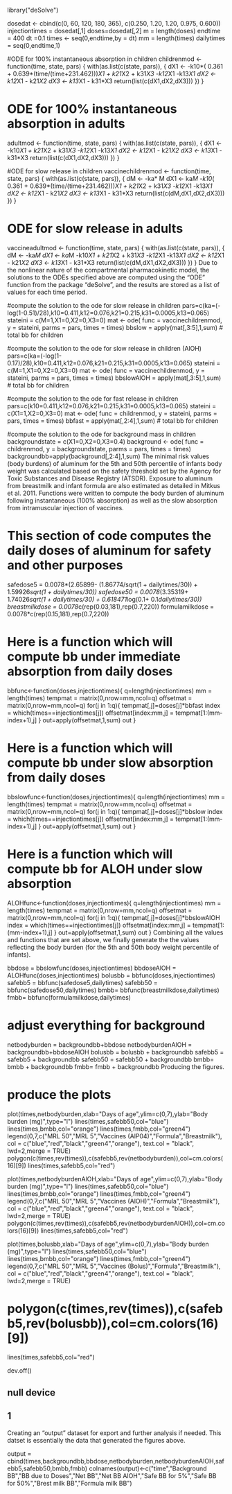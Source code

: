 library("deSolve")

dosedat <- cbind(c(0, 60, 120, 180, 365), c(0.250, 1.20, 1.20, 0.975, 0.600))
injectiontimes = dosedat[,1]
doses=dosedat[,2]
m = length(doses)
endtime = 400
dt =0.1
times <- seq(0,endtime,by = dt)
mm = length(times)
dailytimes = seq(0,endtime,1)


#ODE for 100% instantaneous absorption in children
childrenmod <- function(time, state, pars) {
with(as.list(c(state, pars)), {
dX1 <- -k10*( 0.361 + 0.639*(time/(time+231.462)))*X1 + k21*X2 + k31*X3 -k12*X1 -k13*X1
dX2 <- k12*X1 - k21*X2
dX3 <- k13*X1 - k31*X3
return(list(c(dX1,dX2,dX3)))
})
}


# ODE for 100% instantaneous absorption in adults
adultmod <- function(time, state, pars) {
with(as.list(c(state, pars)), {
dX1 <- -k10*X1 + k21*X2 + k31*X3 -k12*X1 -k13*X1
dX2 <- k12*X1 - k21*X2
dX3 <- k13*X1 - k31*X3
return(list(c(dX1,dX2,dX3)))
})
}


#ODE for slow release in children
vaccinechildrenmod <- function(time, state, pars) {
with(as.list(c(state, pars)), {
dM <- -ka* M 
dX1 <- ka*M -k10*( 0.361 + 0.639*(time/(time+231.462)))*X1 + k21*X2 + k31*X3 -k12*X1 -k13*X1
dX2 <- k12*X1 - k21*X2
dX3 <- k13*X1 - k31*X3
return(list(c(dM,dX1,dX2,dX3)))
})
}


# ODE for slow release in adults
vaccineadultmod <- function(time, state, pars) {
with(as.list(c(state, pars)), {
dM <- -ka*M
dX1 <- ka*M -k10*X1 + k21*X2 + k31*X3 -k12*X1 -k13*X1
dX2 <- k12*X1 - k21*X2
dX3 <- k13*X1 - k31*X3
return(list(c(dM,dX1,dX2,dX3)))
})
}
Due to the nonlinear nature of the compartmental pharmacokinetic model, the solutions to the ODEs specified above are computed using the “ODE” function from the package “deSolve”, and the results are stored as a list of values for each time period.

#compute the solution to the ode for slow release in children
pars=c(ka=(-log(1-0.51)/28),k10=0.411,k12=0.076,k21=0.215,k31=0.0005,k13=0.065)
stateini = c(M=1,X1=0,X2=0,X3=0)
mat <- ode( func = vaccinechildrenmod, y = stateini, parms = pars, times = times)
bbslow = apply(mat[,3:5],1,sum) # total bb for children


#compute the solution to the ode for slow release in children (AlOH)
pars=c(ka=(-log(1-0.17)/28),k10=0.411,k12=0.076,k21=0.215,k31=0.0005,k13=0.065)
stateini = c(M=1,X1=0,X2=0,X3=0)
mat <- ode( func = vaccinechildrenmod, y = stateini, parms = pars, times = times)
bbslowAlOH = apply(mat[,3:5],1,sum) # total bb for children


#compute the solution to the ode for fast release in children
pars=c(k10=0.411,k12=0.076,k21=0.215,k31=0.0005,k13=0.065)
stateini = c(X1=1,X2=0,X3=0)
mat <- ode( func = childrenmod, y = stateini, parms = pars, times = times)
bbfast = apply(mat[,2:4],1,sum) # total bb for children


#compute the solution to the ode for background mass in children
backgroundstate = c(X1=0,X2=0,X3=0.4)
background <- ode( func = childrenmod, y = backgroundstate, parms = pars, times = times)
backgroundbb=apply(background[,2:4],1,sum)
The minimal risk values (body burdens) of aluminum for the 5th and 50th percentile of infants body weight was calculated based on the safety threshold set by the Agency for Toxic Substances and Disease Registry (ATSDR). Exposure to aluminum from breastmilk and infant formula are also estimated as detailed in Mitkus et al. 2011. Functions were written to compute the body burden of aluminum following instantaneous (100% absorption) as well as the slow absorption from intramuscular injection of vaccines.

# This section of code computes the daily doses of aluminum for safety and other purposes
safedose5 = 0.0078*(2.65899- (1.86774/sqrt(1 + dailytimes/30)) + 1.59926*sqrt(1 + dailytimes/30))
safedose50 = 0.0078*(3.35319+ 1.74026*sqrt(1 + dailytimes/30) + 0.618471*log(0.1+ 0.1*dailytimes/30))
breastmilkdose = 0.0078*c(rep(0.03,181),rep(0.7,220))
formulamilkdose = 0.0078*c(rep(0.15,181),rep(0.7,220))


# Here is a function which will compute bb under immediate absorption from daily doses
bbfunc<-function(doses,injectiontimes){
q=length(injectiontimes)
mm = length(times)
tempmat = matrix(0,nrow=mm,ncol=q)
offsetmat = matrix(0,nrow=mm,ncol=q)
for(j in 1:q){
tempmat[,j]=doses[j]*bbfast
index = which(times==injectiontimes[j])
offsetmat[index:mm,j] = tempmat[1:(mm-index+1),j]
}
out=apply(offsetmat,1,sum)
out
}


# Here is a function which will compute bb under slow absorption from daily doses
bbslowfunc<-function(doses,injectiontimes){
q=length(injectiontimes)
mm = length(times)
tempmat = matrix(0,nrow=mm,ncol=q)
offsetmat = matrix(0,nrow=mm,ncol=q)
for(j in 1:q){
tempmat[,j]=doses[j]*bbslow
index = which(times==injectiontimes[j])
offsetmat[index:mm,j] = tempmat[1:(mm-index+1),j]
}
out=apply(offsetmat,1,sum)
out
}


# Here is a function which will compute bb for ALOH under slow absorption
ALOHfunc<-function(doses,injectiontimes){
q=length(injectiontimes)
mm = length(times)
tempmat = matrix(0,nrow=mm,ncol=q)
offsetmat = matrix(0,nrow=mm,ncol=q)
for(j in 1:q){
tempmat[,j]=doses[j]*bbslowAlOH
index = which(times==injectiontimes[j])
offsetmat[index:mm,j] = tempmat[1:(mm-index+1),j]
}
out=apply(offsetmat,1,sum)
out
}
Combining all the values and functions that are set above, we finally generate the the values reflecting the body burden (for the 5th and 50th body weight percentile of infants).

bbdose = bbslowfunc(doses,injectiontimes)
bbdoseAlOH = ALOHfunc(doses,injectiontimes)
bolusbb = bbfunc(doses,injectiontimes)
safebb5 = bbfunc(safedose5,dailytimes)
safebb50 = bbfunc(safedose50,dailytimes)
bmbb= bbfunc(breastmilkdose,dailytimes)
fmbb= bbfunc(formulamilkdose,dailytimes)


# adjust everything for background
netbodyburden = backgroundbb+bbdose
netbodyburdenAlOH = backgroundbb+bbdoseAlOH
bolusbb = bolusbb + backgroundbb
safebb5 = safebb5 + backgroundbb
safebb50 = safebb50 + backgroundbb
bmbb= bmbb + backgroundbb
fmbb= fmbb + backgroundbb
Producing the figures.

# produce the plots

plot(times,netbodyburden,xlab="Days of age",ylim=c(0,7),ylab="Body burden (mg)",type="l")
lines(times,safebb50,col="blue")
lines(times,bmbb,col="orange")
lines(times,fmbb,col="green4")
legend(0,7,c("MRL 50","MRL 5","Vaccines (AlP04)","Formula","Breastmilk"), col = c("blue","red","black","green4","orange"),
       text.col = "black", lwd=2,merge = TRUE)
polygon(c(times,rev(times)),c(safebb5,rev(netbodyburden)),col=cm.colors(16)[9])
lines(times,safebb5,col="red")


plot(times,netbodyburdenAlOH,xlab="Days of age",ylim=c(0,7),ylab="Body burden (mg)",type="l")
lines(times,safebb50,col="blue")
lines(times,bmbb,col="orange")
lines(times,fmbb,col="green4")
legend(0,7,c("MRL 50","MRL 5","Vaccines (AlOH)","Formula","Breastmilk"), col = c("blue","red","black","green4","orange"),
       text.col = "black", lwd=2,merge = TRUE)
polygon(c(times,rev(times)),c(safebb5,rev(netbodyburdenAlOH)),col=cm.colors(16)[9])
lines(times,safebb5,col="red")


plot(times,bolusbb,xlab="Days of age",ylim=c(0,7),ylab="Body burden (mg)",type="l")
lines(times,safebb50,col="blue")
lines(times,bmbb,col="orange")
lines(times,fmbb,col="green4")
legend(0,7,c("MRL 50","MRL 5","Vaccines (Bolus)","Formula","Breastmilk"), col = c("blue","red","black","green4","orange"),
       text.col = "black", lwd=2,merge = TRUE)
# polygon(c(times,rev(times)),c(safebb5,rev(bolusbb)),col=cm.colors(16)[9])
lines(times,safebb5,col="red")


dev.off()
## null device 
##           1
Creating an “output” dataset for export and further analysis if needed. This datset is essentially the data that generated the figures above.

output = cbind(times,backgroundbb,bbdose,netbodyburden,netbodyburdenAlOH,safebb5,safebb50,bmbb,fmbb)
colnames(output)<-c("time","Background BB","BB due to Doses","Net BB","Net BB AlOH","Safe BB for 5%","Safe BB for 50%","Brest milk BB","Formula milk BB")